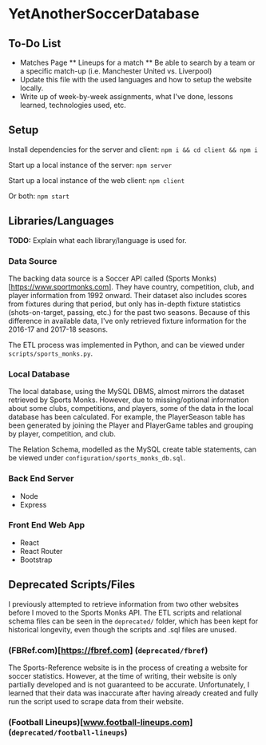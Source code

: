 # YetAnotherSoccerDatabase

## To-Do List
* Matches Page
** Lineups for a match
** Be able to search by a team or a specific match-up (i.e. Manchester United vs. Liverpool)
* Update this file with the used languages and how to setup the website locally.
* Write up of week-by-week assignments, what I've done, lessons learned, technologies used, etc.

## Setup

Install dependencies for the server and client: `npm i && cd client && npm i`

Start up a local instance of the server: `npm server`

Start up a local instance of the web client: `npm client`

Or both: `npm start`

## Libraries/Languages
**TODO:** Explain what each library/language is used for.

### Data Source
The backing data source is a Soccer API called (Sports Monks)[https://www.sportmonks.com]. They have country, competition, club, and player information from 1992 onward. Their dataset also includes scores from fixtures during that period, but only has in-depth fixture statistics (shots-on-target, passing, etc.) for the past two seasons. Because of this difference in available data, I've only retrieved fixture information for the 2016-17 and 2017-18 seasons.

The ETL process was implemented in Python, and can be viewed under `scripts/sports_monks.py`.

### Local Database
The local database, using the MySQL DBMS, almost mirrors the dataset retrieved by Sports Monks. However, due to missing/optional information about some clubs, competitions, and players, some of the data in the local database has been calculated. For example, the PlayerSeason table has been generated by joining the Player and PlayerGame tables and grouping by player, competition, and club.

The Relation Schema, modelled as the MySQL create table statements, can be viewed under `configuration/sports_monks_db.sql`.

### Back End Server
* Node
* Express


### Front End Web App
* React
* React Router
* Bootstrap


## Deprecated Scripts/Files
I previously attempted to retrieve information from two other websites before I moved to the Sports Monks API. The ETL scripts and relational schema files can be seen in the `deprecated/` folder, which has been kept for historical longevity, even though the scripts and .sql files are unused.

### (FBRef.com)[https://fbref.com] (`deprecated/fbref`)
The Sports-Reference website is in the process of creating a website for soccer statistics. However, at the time of writing, their website is only partially developed and is not guaranteed to be accurate. Unfortunately, I learned that their data was inaccurate after having already created and fully run the script used to scrape data from their website.

### (Football Lineups)[www.football-lineups.com] (`deprecated/football-lineups`)


